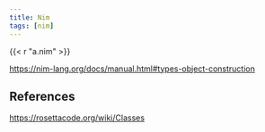 ```yaml
---
title: Nim
tags: [nim]
---
```


{{< r "a.nim" >}}

<https://nim-lang.org/docs/manual.html#types-object-construction>

## References

<https://rosettacode.org/wiki/Classes>
